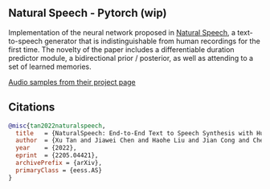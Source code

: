 ## Natural Speech - Pytorch (wip)

Implementation of the neural network proposed in <a href="https://arxiv.org/abs/2205.04421">Natural Speech</a>, a text-to-speech generator that is indistinguishable from human recordings for the first time. The novelty of the paper includes a differentiable duration predictor module, a bidirectional prior / posterior, as well as attending to a set of learned memories.

<a href="https://speechresearch.github.io/naturalspeech/">Audio samples from their project page</a>

## Citations

```bibtex
@misc{tan2022naturalspeech,
  title   = {NaturalSpeech: End-to-End Text to Speech Synthesis with Human-Level Quality}, 
  author  = {Xu Tan and Jiawei Chen and Haohe Liu and Jian Cong and Chen Zhang and Yanqing Liu and Xi Wang and Yichong Leng and Yuanhao Yi and Lei He and Frank Soong and Tao Qin and Sheng Zhao and Tie-Yan Liu},
  year    = {2022},
  eprint  = {2205.04421},
  archivePrefix = {arXiv},
  primaryClass = {eess.AS}
}
```
